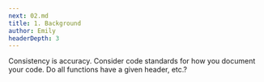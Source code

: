 ```yaml
---
next: 02.md
title: 1. Background
author: Emily
headerDepth: 3
---
```


Consistency is accuracy. Consider code standards for how you document your code. Do all functions have a given header, etc.?